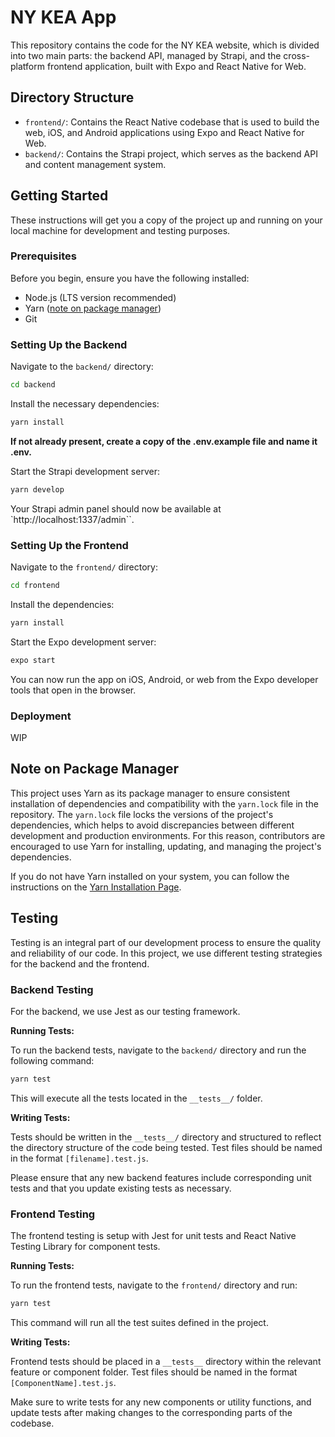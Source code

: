 # NY KEA App

This repository contains the code for the NY KEA website, which is divided into two main parts: the backend API, managed by Strapi, and the cross-platform frontend application, built with Expo and React Native for Web.

## Directory Structure

- `frontend/`: Contains the React Native codebase that is used to build the web, iOS, and Android applications using Expo and React Native for Web.
- `backend/`: Contains the Strapi project, which serves as the backend API and content management system.

## Getting Started

These instructions will get you a copy of the project up and running on your local machine for development and testing purposes.

### Prerequisites

Before you begin, ensure you have the following installed:

- Node.js (LTS version recommended)
- Yarn ([note on package manager](#note-on-package-manager))
- Git

### Setting Up the Backend

Navigate to the `backend/` directory:

```bash
cd backend
```

Install the necessary dependencies:

```bash
yarn install
```

**If not already present, create a copy of the .env.example file and name it .env.**

Start the Strapi development server:

```bash
yarn develop
```

Your Strapi admin panel should now be available at `http://localhost:1337/admin``.

### Setting Up the Frontend

Navigate to the `frontend/` directory:

```bash
cd frontend
```

Install the dependencies:

```bash
yarn install
```

Start the Expo development server:

```bash
expo start
```

You can now run the app on iOS, Android, or web from the Expo developer tools that open in the browser.

### Deployment

WIP

## Note on Package Manager

This project uses Yarn as its package manager to ensure consistent installation of dependencies and compatibility with the `yarn.lock` file in the repository. The `yarn.lock` file locks the versions of the project's dependencies, which helps to avoid discrepancies between different development and production environments. For this reason, contributors are encouraged to use Yarn for installing, updating, and managing the project's dependencies.

If you do not have Yarn installed on your system, you can follow the instructions on the [Yarn Installation Page](https://classic.yarnpkg.com/en/docs/install/).

## Testing

Testing is an integral part of our development process to ensure the quality and reliability of our code. In this project, we use different testing strategies for the backend and the frontend.

### Backend Testing

For the backend, we use Jest as our testing framework.

**Running Tests:**

To run the backend tests, navigate to the `backend/` directory and run the following command:

```bash
yarn test
```

This will execute all the tests located in the `__tests__/` folder.

**Writing Tests:**

Tests should be written in the `__tests__/` directory and structured to reflect the directory structure of the code being tested. Test files should be named in the format `[filename].test.js`.

Please ensure that any new backend features include corresponding unit tests and that you update existing tests as necessary.

### Frontend Testing

The frontend testing is setup with Jest for unit tests and React Native Testing Library for component tests.

**Running Tests:**

To run the frontend tests, navigate to the `frontend/` directory and run:

```bash
yarn test
```

This command will run all the test suites defined in the project.

**Writing Tests:**

Frontend tests should be placed in a `__tests__` directory within the relevant feature or component folder. Test files should be named in the format `[ComponentName].test.js`.

Make sure to write tests for any new components or utility functions, and update tests after making changes to the corresponding parts of the codebase.
